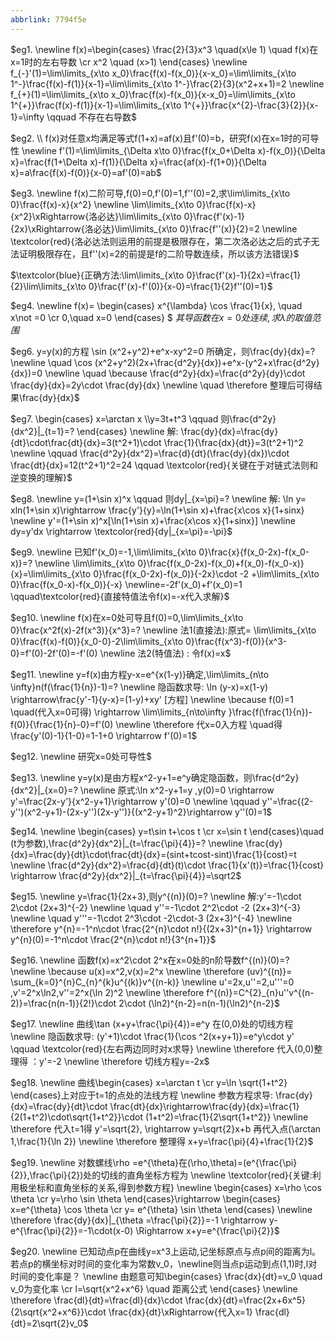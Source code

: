 ```yaml
---
abbrlink: 7794f5e
---
```


$eg1.
\newline f(x)=\begin{cases}
 \frac{2}{3}x^3 \quad(x\le 1) \quad f(x)在x=1时的左右导数
\cr x^2 \quad (x>1)
\end{cases}
\newline
f_{-}'(1)=\lim\limits_{x\to x_0}\frac{f(x)-f(x_0)}{x-x_0}=\lim\limits_{x\to 1^-}\frac{f(x)-f(1)}{x-1}=\lim\limits_{x\to 1^-}\frac{2}{3}(x^2+x+1)=2
\newline 
f_{+}(1)=\lim\limits_{x\to x_0}\frac{f(x)-f(x_0)}{x-x_0}=\lim\limits_{x\to 1^{+}}\frac{f(x)-f(1)}{x-1}=\lim\limits_{x\to 1^{+}}\frac{x^{2}-\frac{3}{2}}{x-1}=\infty \qquad 不存在右导数$

$eg2.
\\ f(x)对任意x均满足等式f(1+x)=af(x)且f'(0)=b，研究f(x)在x=1时的可导性
\newline    f'(1)=\lim\limits_{\Delta x\to 0}\frac{f(x_0+\Delta x)-f(x_0)}{\Delta x}=\frac{f(1+\Delta x)-f(1)}{\Delta x}=\frac{af(x)-f(1+0)}{\Delta x}=a\frac{f(x)-f(0)}{x-0}=af'(0)=ab$

$eg3.
\newline f(x)二阶可导,f(0)=0,f'(0)=1,f''(0)=2,求\lim\limits_{x\to 0}\frac{f(x)-x}{x^2}
\newline \lim\limits_{x\to 0}\frac{f(x)-x}{x^2}\xRightarrow{洛必达}\lim\limits_{x\to 0}\frac{f'(x)-1}{2x}\xRightarrow{洛必达}\lim\limits_{x\to 0}\frac{f''(x)}{2}=2 
\newline \textcolor{red}{洛必达法则运用的前提是极限存在，第二次洛必达之后的式子无法证明极限存在，且f''(x)=2的前提是f的二阶导数连续，所以该方法错误}$



$\textcolor{blue}{正确方法:\lim\limits_{x\to 0}\frac{f'(x)-1}{2x}=\frac{1}{2}\lim\limits_{x\to 0}\frac{f'(x)-f'(0)}{x-0}=\frac{1}{2}f''(0)=1}$

$eg4.
\newline f(x)=
\begin{cases}
    x^{\lambda} \cos \frac{1}{x}, \quad x\not =0
\cr  0,\quad x=0 
\end{cases}
$
$其导函数在x=0处连续,求\lambda 的 取值范围$

$eg6. y=y(x)的方程 \sin (x^2+y^2)+e^x-xy^2=0 所确定，则\frac{dy}{dx}=?
\newline \quad \cos (x^2+y^2)(2x+\frac{d^2y}{dx})+e^x-(y^2+x\frac{d^2y}{dx})=0
\newline \quad \because \frac{d^2y}{dx}=\frac{d^2y}{dy}\cdot \frac{dy}{dx}=2y\cdot \frac{dy}{dx}
\newline \quad  \therefore 整理后可得结果\frac{dy}{dx}$

$eg7.
\begin{cases}
x=\arctan x
\\y=3t+t^3 \qquad 则\frac{d^2y}{dx^2}|_{t=1}=?
\end{cases}
\newline 解: \frac{dy}{dx}=\frac{dy}{dt}\cdot\frac{dt}{dx}=3(t^2+1)\cdot \frac{1}{\frac{dx}{dt}}=3(t^2+1)^2
\newline \qquad \frac{d^2y}{dx^2}=\frac{d}{dt}(\frac{dy}{dx})\cdot \frac{dt}{dx}=12(t^2+1)^2=24 \qquad \textcolor{red}{关键在于对链式法则和逆变换的理解}$

$eg8.
\newline y=(1+\sin x)^x \qquad 则dy|_{x=\pi}=?
\newline 解: \ln y= xln(1+\sin x)\rightarrow \frac{y'}{y}=\ln(1+\sin x)+\frac{x\cos x}{1+sinx}
\newline y'=(1+\sin x)^x[\ln(1+\sin x)+\frac{x\cos x}{1+sinx}]
\newline dy=y'dx \rightarrow \textcolor{red}{dy|_{x=\pi}=-\pi}$

$eg9.
\newline 已知f'(x_0)=-1,\lim\limits_{x\to 0}\frac{x}{f(x_0-2x)-f(x_0-x)}=?
\newline \lim\limits_{x\to 0}\frac{f(x_0-2x)-f(x_0)+f(x_0)-f(x_0-x)}{x}=\lim\limits_{x\to 0}\frac{f(x_0-2x)-f(x_0)}{-2x}\cdot -2 +\lim\limits_{x\to 0}\frac{f(x_0-x)-f(x_0)}{-x}
\newline=-2f'(x_0)+f'(x_0)=1
\qquad\textcolor{red}{直接特值法令f(x)=-x代入求解}$

$eg10.
\newline f(x)在x=0处可导且f(0)=0,\lim\limits_{x\to 0}\frac{x^2f(x)-2f(x^3)}{x^3}=?
\newline 法1(直接法):原式= \lim\limits_{x\to 0}\frac{f(x)-f(0)}{x_0-0}-2\lim\limits_{x\to 0}\frac{f(x^3)-f(0)}{x^3-0}=f'(0)-2f'(0)=-f'(0)
\newline 法2(特值法) : 令f(x)=x$

$eg11.
\newline y=f(x)由方程y-x=e^{x(1-y)}确定,\lim\limits_{n\to \infty}n(f(\frac{1}{n})-1)=?
\newline 隐函数求导: \ln (y-x)=x(1-y) \rightarrow\frac{y'-1}{y-x}=(1-y)+xy' [方程]
\newline \because f(0)=1 \quad(代入x=0可得) \rightarrow \lim\limits_{n\to\infty }\frac{f(\frac{1}{n})-f(0)}{\frac{1}{n}-0}=f'(0)
\newline \therefore 代x=0入方程 \quad得 \frac{y'(0)-1}{1-0}=1-1+0 \rightarrow f'(0)=1$

$eg12.
\newline 研究x=0处可导性$



$eg13.
\newline y=y(x)是由方程x^2-y+1=e^y确定隐函数，则\frac{d^2y}{dx^2}|_{x=0}=?
\newline 原式:\ln x^2-y+1=y ,y(0)=0 \rightarrow y'=\frac{2x-y'}{x^2-y+1}\rightarrow  y'(0)=0
\newline \qquad y''=\frac{(2-y'')(x^2-y+1)-(2x-y'')(2x-y'')}{(x^2-y+1)^2}\rightarrow y''(0)=1$

$eg14.
\newline \begin{cases}
y=t\sin t+\cos t
\cr x=\sin t
\end{cases}\quad (t为参数),\frac{d^2y}{dx^2}|_{t=\frac{\pi}{4}}=?
\newline \frac{dy}{dx}=\frac{dy}{dt}\cdot\frac{dt}{dx}=(sint+tcost-sint)\frac{1}{cost}=t
\newline \frac{d^2y}{dx^2}=\frac{d}{dt}(t)\cdot \frac{1}{x'(t)}=\frac{1}{cost} \rightarrow \frac{d^2y}{dx^2}|_{t=\frac{\pi}{4}}=\sqrt2$

$eg15.
\newline y=\frac{1}{2x+3},则y^{(n)}(0)=?
\newline 解:y'=-1\cdot 2\cdot (2x+3)^{-2}
\newline \quad y''=-1\cdot 2^2\cdot -2 (2x+3)^{-3}
\newline \quad y'''=-1\cdot 2^3\cdot -2\cdot-3 (2x+3)^{-4}
\newline \therefore y^{n}=-1^n\cdot \frac{2^{n}\cdot n!}{(2x+3)^{n+1}} \rightarrow y^{n}(0)=-1^n\cdot \frac{2^{n}\cdot n!}{3^{n+1}}$


$eg16.
\newline 函数f(x)=x^2\cdot 2^x在x=0处的n阶导数f^{(n)}(0)=?
\newline \because u(x)=x^2,v(x)=2^x 
\newline \therefore (uv)^{(n)}= \sum_{k=0}^{n}C_{n}^{k}u^{(k)}v^{(n-k)}
\newline u'=2x,u''=2,u'''=0 ,v'=2^x\ln2,v''=2^x(\ln 2)^2
\newline \therefore f^{(n)}=C^{2}_{n}u''v^{(n-2)}=\frac{n(n-1)}{2!}\cdot 2\cdot (\ln2)^{n-2}=n(n-1)(\ln2)^{n-2}$

$eg17.
\newline 曲线\tan (x+y+\frac{\pi}{4})=e^y 在(0,0)处的切线方程
\newline 隐函数求导: (y'+1)\cdot \frac{1}{\cos ^2(x+y+1)}=e^y\cdot y' \qquad \textcolor{red}{左右两边同时对x求导}
\newline \therefore 代入(0,0)整理得 ：y'=-2
\newline \therefore 切线方程y=-2x$

$eg18.
\newline 曲线\begin{cases}
x=\arctan t
\cr y=\ln \sqrt{1+t^2}
\end{cases}上对应于t=1的点处的法线方程
\newline 参数方程求导: \frac{dy}{dx}=\frac{dy}{dt}\cdot \frac{dt}{dx}\rightarrow\frac{dy}{dx}=\frac{1}{2(1+t^2)\cdot\sqrt{1+t^2}}\cdot (1+t^2)=\frac{1}{2\sqrt{1+t^2}}
\newline \therefore 代入t=1得 y'=\sqrt{2}, \rightarrow y=\sqrt{2}x+b 再代入点(\arctan 1,\frac{1}{\ln 2}) 
\newline \therefore 整理得 x+y=\frac{\pi}{4}+\frac{1}{2}$

$eg19.
\newline 对数螺线\rho =e^{\theta}在(\rho,\theta)=(e^{\frac{\pi}{2}},\frac{\pi}{2})处的切线的直角坐标方程为
\newline \textcolor{red}{关键:利用极坐标和直角坐标的关系,得到参数方程}
\newline \begin{cases}
x=\rho \cos \theta
\cr y=\rho \sin \theta
\end{cases}\rightarrow
\begin{cases}
x=e^{\theta} \cos \theta
\cr y= e^{\theta} \sin \theta
\end{cases}
\newline \therefore \frac{dy}{dx}|_{\theta =\frac{\pi}{2}}=-1 \rightarrow y-e^{\frac{\pi}{2}}=-1\cdot(x-0) \Rightarrow x+y=e^{\frac{\pi}{2}}$ 


$eg20.
\newline 已知动点p在曲线y=x^3上运动,记坐标原点与点p间的距离为l。若点p的横坐标对时间的变化率为常数v_0，\newline则当点p运动到点(1,1)时,l对时间的变化率是？
\newline 由题意可知\begin{cases}
\frac{dx}{dt}=v_0   \quad v_0为变化率
\cr  l=\sqrt{x^2+x^6} \quad 距离公式
\end{cases} 
\newline \therefore \frac{dl}{dt}=\frac{dl}{dx}\cdot    \frac{dx}{dt}=\frac{2x+6x^5}{2\sqrt{x^2+x^6}}\cdot \frac{dx}{dt}\xRightarrow{代入x=1} \frac{dl}{dt}=2\sqrt{2}v_0$